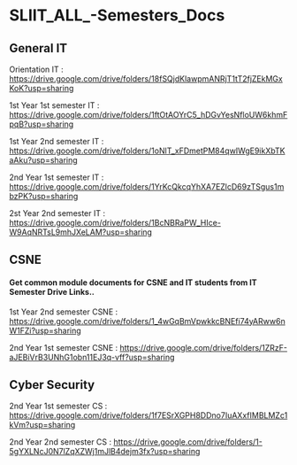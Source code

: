 # SLIIT_ALL_-Semesters_Docs

<h2>General IT</h2>

Orientation IT : https://drive.google.com/drive/folders/18fSQjdKlawpmANRjT1tT2fjZEkMGxKoK?usp=sharing


1st Year 1st semester IT : https://drive.google.com/drive/folders/1ftOtAOYrC5_hDGvYesNfloUW6khmFpqB?usp=sharing



1st Year 2nd semester IT : https://drive.google.com/drive/folders/1oNlT_xFDmetPM84qwIWgE9ikXbTKaAku?usp=sharing



2nd Year 1st semester IT : https://drive.google.com/drive/folders/1YrKcQkcqYhXA7EZlcD69zTSgus1mbzPK?usp=sharing



2st Year 2nd semester IT : https://drive.google.com/drive/folders/1BcNBRaPW_HIce-W9AqNRTsL9mhJXeLAM?usp=sharing


<h2>CSNE </h2> 

<h4>Get common module documents for CSNE and IT students from IT Semester Drive Links.. </h4>


1st Year 2nd semester CSNE : https://drive.google.com/drive/folders/1_4wGqBmVpwkkcBNEfi74yARww6nW1FZi?usp=sharing


2nd Year 1st semester CSNE : https://drive.google.com/drive/folders/1ZRzF-aJEBiVrB3UNhG1obn11EJ3q-vff?usp=sharing


<h2>Cyber Security </h2>


2nd Year 1st semester CS : https://drive.google.com/drive/folders/1f7ESrXGPH8DDno7IuAXxfIMBLMZc1kVm?usp=sharing


2nd Year 2nd semester CS : https://drive.google.com/drive/folders/1-5gYXLNcJ0N7lZqXZWj1mJlB4dejm3fx?usp=sharing

